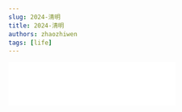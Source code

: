 ```yaml
---
slug: 2024-清明
title: 2024-清明
authors: zhaozhiwen
tags: [life]
---
```

<iframe
  frameborder="no"
  border="0"
  marginwidth="0"
  marginheight="0"
  width="330"
  height="86"
  src="//music.163.com/outchain/player?type=2&id=1890689298&auto=0&height=66"
/>
**一、糟糕的开头**

回想起来，在整个大学本科期间，每逢清明、五一、国庆等假期，我从来都没有回过家，一方面当然是因为路途遥远，但另一方面总是觉得回家没有什么意思，能干些什么呢？去单纯见见家里的父母吗？甚至觉得别人都回家我一个人在宿舍随便干些什么都是极好的。

2024年的清明，在我人生25岁时，我第一次在清明节回了家。理由很简单，就是回家见见父母，至于别的原因也是有的，可是那种感觉很难表达，像是在杭州、上海、合肥、西安各种不同的城市，365天，每天走在街道上擦肩而过100个陌生人，终于在有一天独自躺在床上难以入睡时，我想起来要提前预订回家的车票。

<!-- truncate -->

周三工作下班已经是8点，又一次熬夜到夜里两点钟，这似乎成为了一种常态，周四早上的7点便早早起来，一边刷着手机一边思考着要带什么东西回去，8点出发，9点达到上海站，11点达到扬州东站，13点终于回到了家，期间经历了地铁、高铁、公交、打车共计5个小时的路程。也许之前的周末都几乎在出租屋休息，我第一次感受到巨大的疲惫。于是在家的母亲迎来的首先是我无尽的抱怨：

<center>“虽然高铁只有两个小时，但是和高铁站之间的来回足足有3小时！”</center>

<center>“我好后悔，我是闲得没事吗”</center>

<center>“我好累，好想睡觉，昨天又是两点睡的”</center>

<center>“在家也没有事情干，还浪费钱，早知道不回来了”</center>

<center>“好想早点回去”</center>

现在似乎意识到，我其实是一个消极的人，一个爱抱怨的人，在陌生人面前往往表现得沉默，可是面对亲人与朋友总是不掩饰悲观与负面情绪。也许在无形中这也是一种伤害。但我无法tough到独自承受，却也无法成为一个乐天派，但是说回来还是更想be tough。

**二、“生活就是痛苦”**

在电影《冰冷热带鱼》的结尾，暴走的社本，面对着赶来的家人，面对自己所犯下的无可挽回的罪行，冲向自己的妻女，拿着刀具发疯似的捅向了他们的腹部。

<center>社本：光子，你能照顾自己吗？</center>
<center>社本：你想自己独立？</center>
<center>社本：痛吗？</center>
<center>光子：（嗷嚎着）你弄伤我了！</center>
<center>社本：痛吗？</center>
<center>社本：你想不想活？</center>
<center>光子：是，我想活下去！</center>
<center>社本：很好，你想活下去</center>
<center>光子：我不喜欢痛</center>
<center>社本：光子</center>
<center>社本：生活就是</center>
<center>社本：痛苦</center>
<center>社本：过自己的生活</center>
<center>社本：很痛苦</center>

![023](./assets/023.png)

当你记住某一句话的时候，其实这句话在你心中已经埋藏了很久。虽然是很久之前看的这部电影，可是上面一段对话却给了我深深的震撼，他是如此的直白，却也是如此的有力，跨过漫长的压抑与沉沦，迈向爆发与毁灭，直到最后的高潮。

现在想来，往往能给我带来名为“震撼”感觉的影视，往往偏向于两个极端，一方名为“理想乌托邦”，一方名为“残酷毁灭物语”。而后者总是能给你带来毁灭的无尽快感，与所谓“尘埃落定、命运有数”的安心感。现实生活的大部分，快乐的时间总是少数，生存压力下的挣扎、孤独时的寂寞无援、迷茫漂泊时的焦虑与沉沦，每一个都是难以应对的事物。而当你面对着银幕上的这“残酷毁灭物语”，让大脑与身体沉静于其中，经历这长达两小时的高强度压抑与爆发，好像自己也经历其中，将主角投射于自身，像是在白天醒着时做了一场噩梦，直到最后的嘶吼，噩梦结束，可你却再也不愿醒过来。

不知什么原因，平日里主动和母亲的联系总是很少，总觉得她是一个活得比较简单的农村妇女，平日里总是可以获得很简单的快乐：今天买了一个新地毯、买了新的海棠花盆栽、一个人对着全民k歌唱了半小时，看着评论笑嘻嘻、抄抄喜欢的日文歌词、在灯光下做手工、一个人玩着我小时候才玩的蛇板窜来窜去，有时候我总会讨厌，讨厌她太幼稚、讨厌她不像个大人，可有时也能发现她一个人对着手机和陌生人聊天缓解孤独的一面，而那时我不懂，总认为很奇怪，而且在当自己也有了同样的经历后，多了一份可伶和不忍，而我能做的也只是呆在她的身旁转悠，做不了什么，可就是多呆在她的身边。

4月5日的一晚，不知什么机缘巧合，来到母亲的房间，不清楚什么缘由，白天没有察觉到什么异样的母亲，突然在床上和我说起了自己这三个月的经历.....而这也是她第一次愿意主动向我说起心事。

不知是什么原因，大概率是因为生存的压力，母亲突然找起了工作，工作地点在家附近的服务区当水果店的服务员，为高速下来的车辆服务，说是服务员，其实也兼任收银员与小吃制作的工作，每天的工作高达13个小时，在春节期间，甚至连大年初一也不得不上班，工作时间更是超过了15小时，然而最令人心痛的更是那15快一小时的工资。（包括夜里一点的加班）

在此期间，我和父亲两人虽然也关心母亲，给她经常预留夜宵，可她总是经常简单说了句“好累”而已结束，在我看来不可思议的工作强度，可在她却像一个没事人一样，我没有进一步多想，只是劝阻不要继续干了。

可今晚，她却将这三个月背后所经历的一切忍不住像洪水似的突然和我倾诉了一两个小时：“克扣工资”，“拒绝五险一金，永远把你当临时工”，“给你安排繁重的活，让和店长有关系的人干轻松活”，“被抓着衣领当众羞辱和辱骂”、“夜里和你打上几十个视频电话”，“被迫干对不起顾客的活，售卖烂水果和发霉的银耳汤”，“每天大声喊着香香的玉米来了的类似招揽客人的话语，却被人叫做大喇叭”......直到最后辞职却依然感觉自己太冲动了还是想留下来多赚些钱。

很难想象这是一个快50岁的中年妇女所经历的一切，超长的工作时间，大量繁重的体力活，几乎没有的休息日，极其低廉的薪资，外加上受到的身边人的言语甚至身体的歧视与欺侮以及店长的克扣工资...

心疼与震惊的同时，心里却释然很多，相比于父辈我依然是幸运的开头，似乎我整日的痛苦好像不值一提，至少完全无法和我母亲这三个月的经历所相比，那又有什么意义终日哀叹呢？

写到此处，似乎又对《冰冷热带鱼》的代词有了更深刻的理解：“照顾自己”、“独立”、“想活”、“活着”可并不是那些看起来简单与轻飘的词语，它们的含义并不是简单“有个地方住，有钱买菜做饭吃生存下来，自己有份工作能赚钱就行”。

生活是一场无尽的痛苦，而出生在罗马的幸运儿们则是众人的羡慕对象，在人生的几十年中，在每一年的365天中，在每天的24小时中，你永远需要挣扎，自救必不可少，人生无岸而几近溺亡的时候总会时而来临。

第二天的母亲，依旧能开心地大笑，充满生命力，好像昨晚的事没有发生一样。

如果她想说：“I want to be strong”

那么答案一定是：“She is Strong”

**三、“有时候回到家看下父母并不是一件难事”**

因为有时候什么都不懂的他们也会关心起你的论文写得怎么样，尽管你从未认真地将生活中的事情告诉他们，也从未指望他们能够理解。

**“告诉你也没用”**

**“反正你也不懂”**

**it hurts**

